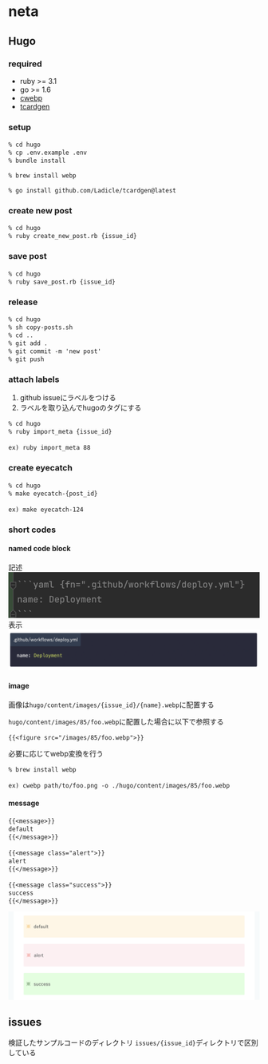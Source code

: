 # neta

## Hugo
### required

- ruby >= 3.1
- go >= 1.6
- [cwebp](https://formulae.brew.sh/formula/webp)
- [tcardgen](https://github.com/Ladicle/tcardgen)

### setup
```shell
% cd hugo
% cp .env.example .env
% bundle install
```

```shell
% brew install webp
```

```shell
% go install github.com/Ladicle/tcardgen@latest
```

### create new post
```shell
% cd hugo
% ruby create_new_post.rb {issue_id}
```

### save post
```shell
% cd hugo
% ruby save_post.rb {issue_id}
```

### release
```shell
% cd hugo
% sh copy-posts.sh
% cd ..
% git add .
% git commit -m 'new post'
% git push
```

### attach labels
1. github issueにラベルをつける
2. ラベルを取り込んでhugoのタグにする
```shell
% cd hugo
% ruby import_meta {issue_id}

ex) ruby import_meta 88
```

### create eyecatch
```shell
% cd hugo
% make eyecatch-{post_id}

ex) make eyecatch-124
```

### short codes
#### named code block
記述
![named code block](images/named_code_block_1.png)
表示
![named code block](images/named_code_block_2.png)

#### image
画像は`hugo/content/images/{issue_id}/{name}.webp`に配置する

`hugo/content/images/85/foo.webp`に配置した場合に以下で参照する
```
{{<figure src="/images/85/foo.webp">}}
```



必要に応じてwebp変換を行う
```
% brew install webp

ex) cwebp path/to/foo.png -o ./hugo/content/images/85/foo.webp
```

#### message
```
{{<message>}}
default
{{</message>}}

{{<message class="alert">}}
alert
{{</message>}}

{{<message class="success">}}
success
{{</message>}}
```

![shortcode message](images/shortcode_message.png)

## issues
検証したサンプルコードのディレクトリ
`issues/{issue_id}`ディレクトリで区別している


